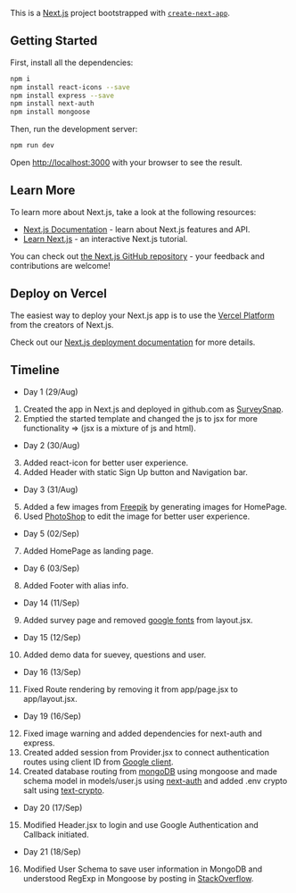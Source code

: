 This is a [Next.js](https://nextjs.org/) project bootstrapped with [`create-next-app`](https://github.com/vercel/next.js/tree/canary/packages/create-next-app).

## Getting Started
First, install all the dependencies:

```bash
npm i
npm install react-icons --save
npm install express --save
npm install next-auth
npm install mongoose
```

Then, run the development server:

```bash
npm run dev
```

Open [http://localhost:3000](http://localhost:3000) with your browser to see the result.

## Learn More

To learn more about Next.js, take a look at the following resources:

- [Next.js Documentation](https://nextjs.org/docs) - learn about Next.js features and API.
- [Learn Next.js](https://nextjs.org/learn) - an interactive Next.js tutorial.

You can check out [the Next.js GitHub repository](https://github.com/vercel/next.js/) - your feedback and contributions are welcome!

## Deploy on Vercel

The easiest way to deploy your Next.js app is to use the [Vercel Platform](https://vercel.com/new?utm_medium=default-template&filter=next.js&utm_source=create-next-app&utm_campaign=create-next-app-readme) from the creators of Next.js.

Check out our [Next.js deployment documentation](https://nextjs.org/docs/deployment) for more details.

## Timeline

- Day 1 (29/Aug)
01. Created the app in Next.js and deployed in github.com as [SurveySnap](https://github.com/VKBRAWLER/SurveySnap.git).
02. Emptied the started template and changed the js to jsx for more functionality => (jsx is a mixture of js and html).
- Day 2 (30/Aug)
03. Added react-icon for better user experience.
04. Added Header with static Sign Up button and Navigation bar.
- Day 3 (31/Aug)
05. Added a few images from [Freepik](https://www.freepik.com/) by generating images for HomePage.
06. Used [PhotoShop](https://www.adobe.com/in/products/photoshop.html) to edit the image for better user experience.
- Day 5 (02/Sep)
07. Added HomePage as landing page.
- Day 6 (03/Sep)
08. Added Footer with alias info.
- Day 14 (11/Sep)
09. Added survey page and removed [google fonts](https://fonts.google.com/) from layout.jsx.
- Day 15 (12/Sep)
10. Added demo data for suevey, questions and user.
- Day 16 (13/Sep)
11. Fixed Route rendering by removing it from app/page.jsx to app/layout.jsx.
- Day 19 (16/Sep)
12. Fixed image warning and added dependencies for next-auth and express.
13. Created added session from Provider.jsx to connect authentication routes using client ID from [Google client](https://console.cloud.google.com/).
14. Created database routing from [mongoDB](https://www.mongodb.com/atlas) using mongoose and made schema model in models/user.js using [next-auth](https://next-auth.js.org) and added .env crypto salt using [text-crypto](https://github.com/JeevanJoshi4434/text-crypto).
- Day 20 (17/Sep)
15. Modified Header.jsx to login and use Google Authentication and Callback initiated.
- Day 21 (18/Sep)
16. Modified User Schema to save user information in MongoDB and understood RegExp in Mongoose by posting in [StackOverflow](https://stackoverflow.com/questions/77122094/how-to-use-match-in-schema-while-using-mongoose).